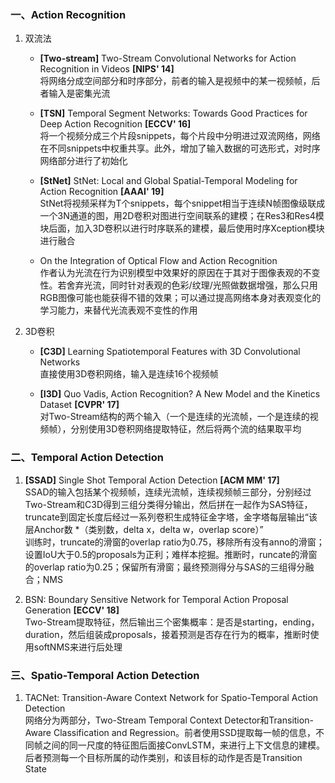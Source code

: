 ### 一、Action Recognition   


1. 双流法    

   * **[Two-stream]** Two-Stream Convolutional Networks for Action Recognition in Videos **[NIPS' 14]**   
      将网络分成空间部分和时序部分，前者的输入是视频中的某一视频帧，后者输入是密集光流     

   * **[TSN]** Temporal Segment Networks: Towards Good Practices for Deep Action Recognition **[ECCV' 16]**     
      将一个视频分成三个片段snippets，每个片段中分明进过双流网络，网络在不同snippets中权重共享。此外，增加了输入数据的可选形式，对时序网络部分进行了初始化     

   * **[StNet]** StNet: Local and Global Spatial-Temporal Modeling for Action Recognition **[AAAI' 19]**   
      StNet将视频采样为T个snippets，每个snippet相当于连续N帧图像级联成一个3N通道的图，用2D卷积对图进行空间联系的建模；在Res3和Res4模块后面，加入3D卷积以进行时序联系的建模，最后使用时序Xception模块进行融合      

   * On the Integration of Optical Flow and Action Recognition    
      作者认为光流在行为识别模型中效果好的原因在于其对于图像表观的不变性。若舍弃光流，同时针对表观的色彩/纹理/光照做数据增强，那么只用RGB图像可能也能获得不错的效果；可以通过提高网络本身对表观变化的学习能力，来替代光流表观不变性的作用

2. 3D卷积    

   * **[C3D]** Learning Spatiotemporal Features with 3D Convolutional Networks    
      直接使用3D卷积网络，输入是连续16个视频帧     

   * **[I3D]** Quo Vadis, Action Recognition? A New Model and the Kinetics Dataset **[CVPR' 17]**       
      对Two-Stream结构的两个输入（一个是连续的光流帧，一个是连续的视频帧），分别使用3D卷积网络提取特征，然后将两个流的结果取平均     

### 二、Temporal Action Detection

1. **[SSAD]** Single Shot Temporal Action Detection **[ACM MM' 17]**      
   SSAD的输入包括某个视频帧，连续光流帧，连续视频帧三部分，分别经过Two-Stream和C3D得到三组分类得分输出，然后拼在一起作为SAS特征，truncate到固定长度后经过一系列卷积生成特征金字塔，金字塔每层输出“该层Anchor数 *（类别数，delta x，delta w，overlap score）”      
    训练时，truncate的滑窗的overlap ratio为0.75，移除所有没有anno的滑窗；设置IoU大于0.5的proposals为正利；难样本挖掘。推断时，runcate的滑窗的overlap ratio为0.25；保留所有滑窗；最终预测得分与SAS的三组得分融合；NMS       

2. BSN: Boundary Sensitive Network for Temporal Action Proposal Generation **[ECCV' 18]**    
   Two-Stream提取特征，然后输出三个密集概率：是否是starting，ending，duration，然后组装成proposals，接着预测是否存在行为的概率，推断时使用softNMS来进行后处理    

### 三、Spatio-Temporal Action Detection       

1. TACNet: Transition-Aware Context Network for Spatio-Temporal Action Detection    
   网络分为两部分，Two-Stream Temporal Context Detector和Transition-Aware Classification and Regression。前者使用SSD提取每一帧的信息，不同帧之间的同一尺度的特征图后面接ConvLSTM，来进行上下文信息的建模。后者预测每一个目标所属的动作类别，和该目标的动作是否是Transition State        
